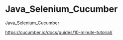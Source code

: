 # Java_Selenium_Cucumber
Java_Selenium_Cucumber



https://cucumber.io/docs/guides/10-minute-tutorial/
